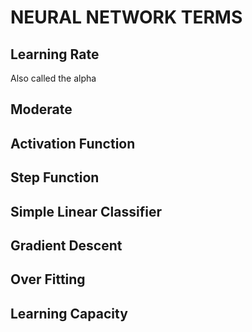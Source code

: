 # NEURAL NETWORK TERMS

## Learning Rate
Also called the alpha

## Moderate

## Activation Function

## Step Function

## Simple Linear Classifier

## Gradient Descent

## Over Fitting

## Learning Capacity
